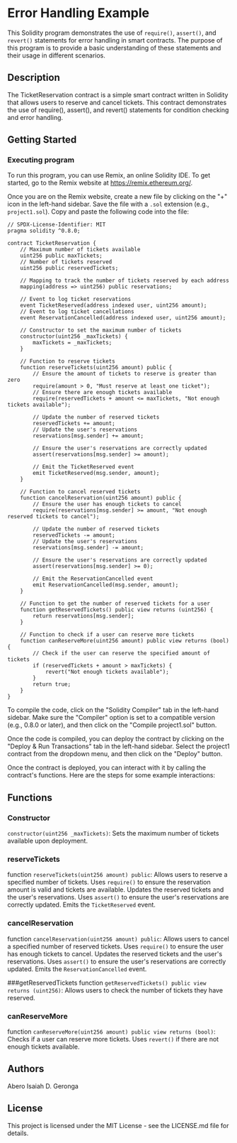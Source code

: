 # Error Handling Example

This Solidity program demonstrates the use of `require()`, `assert()`, and `revert()` statements for error handling in smart contracts. The purpose of this program is to provide a basic understanding of these statements and their usage in different scenarios.

## Description

The TicketReservation contract is a simple smart contract written in Solidity that allows users to reserve and cancel tickets. This contract demonstrates the use of require(), assert(), and revert() statements for condition checking and error handling.

## Getting Started

### Executing program

To run this program, you can use Remix, an online Solidity IDE. To get started, go to the Remix website at https://remix.ethereum.org/.

Once you are on the Remix website, create a new file by clicking on the "+" icon in the left-hand sidebar. Save the file with a `.sol` extension (e.g., `project1.sol`). Copy and paste the following code into the file:

```solidity
// SPDX-License-Identifier: MIT
pragma solidity ^0.8.0;

contract TicketReservation {
    // Maximum number of tickets available
    uint256 public maxTickets;
    // Number of tickets reserved
    uint256 public reservedTickets;

    // Mapping to track the number of tickets reserved by each address
    mapping(address => uint256) public reservations;

    // Event to log ticket reservations
    event TicketReserved(address indexed user, uint256 amount);
    // Event to log ticket cancellations
    event ReservationCancelled(address indexed user, uint256 amount);

    // Constructor to set the maximum number of tickets
    constructor(uint256 _maxTickets) {
        maxTickets = _maxTickets;
    }

    // Function to reserve tickets
    function reserveTickets(uint256 amount) public {
        // Ensure the amount of tickets to reserve is greater than zero
        require(amount > 0, "Must reserve at least one ticket");
        // Ensure there are enough tickets available
        require(reservedTickets + amount <= maxTickets, "Not enough tickets available");

        // Update the number of reserved tickets
        reservedTickets += amount;
        // Update the user's reservations
        reservations[msg.sender] += amount;

        // Ensure the user's reservations are correctly updated
        assert(reservations[msg.sender] >= amount);

        // Emit the TicketReserved event
        emit TicketReserved(msg.sender, amount);
    }

    // Function to cancel reserved tickets
    function cancelReservation(uint256 amount) public {
        // Ensure the user has enough tickets to cancel
        require(reservations[msg.sender] >= amount, "Not enough reserved tickets to cancel");

        // Update the number of reserved tickets
        reservedTickets -= amount;
        // Update the user's reservations
        reservations[msg.sender] -= amount;

        // Ensure the user's reservations are correctly updated
        assert(reservations[msg.sender] >= 0);

        // Emit the ReservationCancelled event
        emit ReservationCancelled(msg.sender, amount);
    }

    // Function to get the number of reserved tickets for a user
    function getReservedTickets() public view returns (uint256) {
        return reservations[msg.sender];
    }

    // Function to check if a user can reserve more tickets
    function canReserveMore(uint256 amount) public view returns (bool) {
        // Check if the user can reserve the specified amount of tickets
        if (reservedTickets + amount > maxTickets) {
            revert("Not enough tickets available");
        }
        return true;
    }
}

```

To compile the code, click on the "Solidity Compiler" tab in the left-hand sidebar. Make sure the "Compiler" option is set to a compatible version (e.g., 0.8.0 or later), and then click on the "Compile project1.sol" button.

Once the code is compiled, you can deploy the contract by clicking on the "Deploy & Run Transactions" tab in the left-hand sidebar. Select the project1 contract from the dropdown menu, and then click on the "Deploy" button.

Once the contract is deployed, you can interact with it by calling the contract's functions. Here are the steps for some example interactions:

## Functions

### Constructor
`constructor(uint256 _maxTickets)`: Sets the maximum number of tickets available upon deployment.

### reserveTickets
function `reserveTickets(uint256 amount) public`: Allows users to reserve a specified number of tickets.
Uses `require()` to ensure the reservation amount is valid and tickets are available.
Updates the reserved tickets and the user's reservations.
Uses `assert()` to ensure the user's reservations are correctly updated.
Emits the `TicketReserved` event.

### cancelReservation
function `cancelReservation(uint256 amount) public`: Allows users to cancel a specified number of reserved tickets.
Uses `require()` to ensure the user has enough tickets to cancel.
Updates the reserved tickets and the user's reservations.
Uses `assert()` to ensure the user's reservations are correctly updated.
Emits the `ReservationCancelled` event.

###getReservedTickets
function `getReservedTickets() public view returns (uint256)`: Allows users to check the number of tickets they have reserved.

### canReserveMore
function `canReserveMore(uint256 amount) public view returns (bool)`: Checks if a user can reserve more tickets.
Uses `revert()` if there are not enough tickets available.

## Authors
Abero Isaiah D. Geronga

## License
This project is licensed under the MIT License - see the LICENSE.md file for details.
